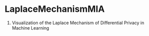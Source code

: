 # LaplaceMechanismMIA
1. Visualization of the Laplace Mechanism of Differential Privacy in Machine Learning 
